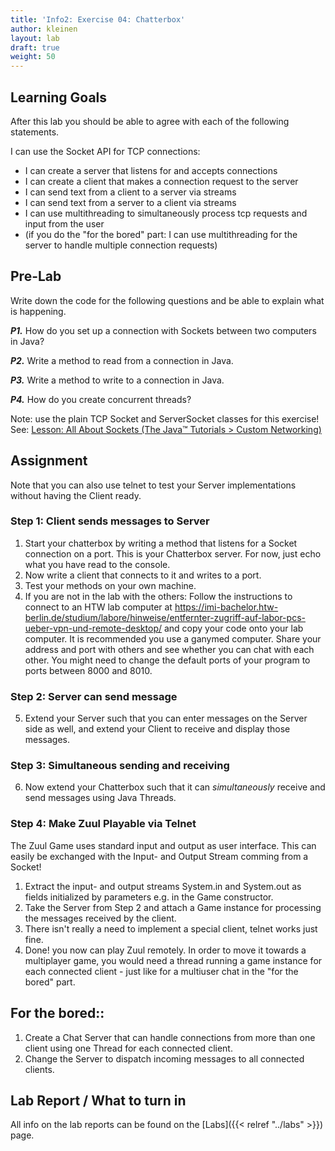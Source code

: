 ```yaml
---
title: 'Info2: Exercise 04: Chatterbox'
author: kleinen
layout: lab
draft: true
weight: 50
---
```


## Learning Goals

After this lab you should be able to agree with each of the following statements.

I can use the Socket API for TCP connections:
* I can create a server that listens for and accepts connections
* I can create a client that makes a connection request to the server
* I can send text from a client to a server via streams
* I can send text from a server to a client via streams
* I can use multithreading to simultaneously process tcp requests and input from the user
* (if you do the "for the bored" part: I can use multithreading for the server to handle multiple connection requests)

## Pre-Lab
Write down the code for the following questions and be able to explain what is happening.

***P1.*** How do you set up a connection with Sockets between two computers in Java?

***P2.*** Write a method to read from a connection in Java.

***P3.*** Write a method to write to a connection in Java.

***P4.*** How do you create concurrent threads?

Note: use the plain TCP Socket and ServerSocket classes for this exercise!
See:
[Lesson: All About Sockets (The Java™ Tutorials > Custom Networking)](https://docs.oracle.com/javase/tutorial/networking/sockets/index.html)

## Assignment

Note that you can also use telnet to test your Server implementations without
having the Client ready.

### Step 1: Client sends messages to Server
1. Start your chatterbox by writing a method that listens for a Socket connection on a port. This is your Chatterbox server. For now, just echo what you have read to the console.
2. Now write a client that connects to it and writes to a port.
3. Test your methods on your own machine.
4. If you are not in the lab with the others: Follow the instructions to connect to an HTW lab computer at https://imi-bachelor.htw-berlin.de/studium/labore/hinweise/entfernter-zugriff-auf-labor-pcs-ueber-vpn-und-remote-desktop/ and copy your code onto your lab computer. It is recommended you use a ganymed computer. Share your address and port with others and see whether you can chat with each other. You might need to change the default ports of your program to ports between 8000 and 8010.

### Step 2: Server can send message
5. Extend your Server such that you can enter messages on the Server side as well, and extend your Client to receive and display those messages.

### Step 3: Simultaneous sending and receiving
6. Now extend your Chatterbox such that it can *simultaneously* receive and send messages using Java Threads.

### Step 4: Make Zuul Playable via Telnet
The Zuul Game uses standard input and output as user interface. This can easily be
exchanged with the Input- and Output Stream comming from a Socket!

1. Extract the input- and output streams System.in and System.out as fields initialized by parameters
e.g. in the Game constructor.
2. Take the Server from Step 2 and attach a Game instance for processing the messages received by the client.
3. There isn't really a need to implement a special client, telnet works just fine.
4. Done! you now can play Zuul remotely. In order to move it towards a multiplayer game, you would need a
   thread running a game instance for each connected client - just like for a multiuser chat in the "for the bored" part.

## For the bored::
1. Create a Chat Server that can handle connections from more than one client using one Thread for each connected client.
2. Change the Server to dispatch incoming messages to all connected clients.

## Lab Report / What to turn in
All info on the lab reports can be found on the [Labs]({{< relref "../labs" >}}) page.
